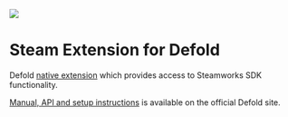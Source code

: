 ![](https://img.shields.io/badge/Steamworks_SDK-1.58a-green)

# Steam Extension for Defold

Defold [native extension](https://www.defold.com/manuals/extensions/) which provides access to Steamworks SDK functionality.

[Manual, API and setup instructions](https://www.defold.com/extension-steam/) is available on the official Defold site.
